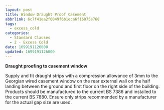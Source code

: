 ```yaml
---
layout: post
title: Window Draught Proof Casement
abbrlink: 6c7f41ea2f0049f6b1eca6f16075e768
tags:
  - excess_cold
categories:
  - Standard Clauses
  - 2 - Excess Cold
date: 1699191126000
updated: 1699191126000
---
```


**Draught proofing to casement window**

Supply and fit draught strips with a compression allowance of 3mm to the Georgian wired casement window on the rear external wall on the half landing between the ground and first floor on the right side of the building. Products should be manufactured to the current BS 7386 and installed to the current BS 7880. Ensure only strips recommended by a manufacturer for the actual gap size are used.
